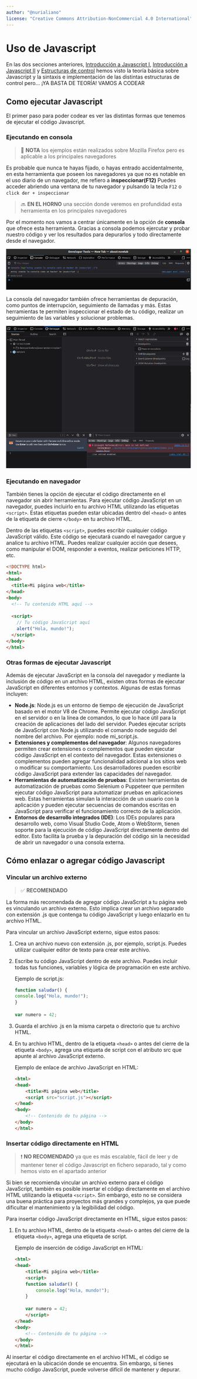 ```yaml
---
author: "@nurialiano"
license: "Creative Commons Attribution-NonCommercial 4.0 International"
---
```


# Uso de Javascript

En las dos secciones anteriores, [Introducción a Javascript I](00_introduccion.md),  [Introducción a Javascript II](01_introduccion.md) y [Estructuras de control](02_estructuras_control.md) hemos visto la teoría básica sobre Javascript y la sintaxis e implementación de las distintas estructuras de control pero... ¡YA BASTA DE TEORÍA! VAMOS A CODEAR

## Como ejecutar Javascript

El primer paso para poder codear es ver las distintas formas que tenemos de ejecutar el código Javascript.

### Ejecutando en consola

> :pencil: **NOTA** los ejemplos están realizados sobre Mozilla Firefox pero es aplicable a los principales navegadores

Es probable que nunca te hayas fijado, o hayas entrado accidentalmente, en esta herramienta que poseen los navegadores ya que no es notable en el uso diario de un navegador, me refiero a **inspeccionar(F12)**
Puedes acceder abriendo una ventana de tu navegador y pulsando la tecla ``F12`` o ``click der + inspeccionar``

> :soon: **EN EL HORNO** una sección donde veremos en profundidad esta herramienta en los principales navegadores

Por el momento nos vamos a centrar únicamente en la opción de **consola** que ofrece esta herramienta. Gracias a consola podemos ejercutar y probar nuestro código y ver los resultados para depurarlos y todo directamente desde el navegador.

<div align="center">
  <img src="../../img/consola1_firefox.png" alt="imagen de la opcion de consola en el navegador firefox">
</div>

La consola del navegador también ofrece herramientas de depuración, como puntos de interrupción, seguimiento de llamadas y más. Estas herramientas te permiten inspeccionar el estado de tu código, realizar un seguimiento de las variables y solucionar problemas.

<div align="center">
  <img src="../../img/consola2_firefox.png" alt="imagen de la opcion de debugger en el navegador firefox">
</div>

### Ejecutando en navegador

También tienes la opción de ejecutar el código directamente en el navegador sin abrir herramientas. Para ejecutar código JavaScript en un navegador, puedes incluirlo en tu archivo HTML utilizando las etiquetas ``<script>``. Estas etiquetas pueden estar ubicadas dentro del ``<head>`` o antes de la etiqueta de cierre ``</body>`` en tu archivo HTML.

Dentro de las etiquetas ``<script>``, puedes escribir cualquier código JavaScript válido. Este código se ejecutará cuando el navegador cargue y analice tu archivo HTML. Puedes realizar cualquier acción que desees, como manipular el DOM, responder a eventos, realizar peticiones HTTP, etc.

~~~html
<!DOCTYPE html>
<html>
<head>
  <title>Mi página web</title>
</head>
<body>
  <!-- Tu contenido HTML aquí -->

  <script>
    // Tu código JavaScript aquí
    alert("Hola, mundo!");
  </script>
</body>
</html>
~~~

### Otras formas de ejecutar Javascript

Además de ejecutar JavaScript en la consola del navegador y mediante la inclusión de código en un archivo HTML, existen otras formas de ejecutar JavaScript en diferentes entornos y contextos. Algunas de estas formas incluyen:

- **Node.js**: Node.js es un entorno de tiempo de ejecución de JavaScript basado en el motor V8 de Chrome. Permite ejecutar código JavaScript en el servidor o en la línea de comandos, lo que lo hace útil para la creación de aplicaciones del lado del servidor. Puedes ejecutar scripts de JavaScript con Node.js utilizando el comando node seguido del nombre del archivo. Por ejemplo: node mi_script.js.
- **Extensiones y complementos del navegador**: Algunos navegadores permiten crear extensiones o complementos que pueden ejecutar código JavaScript en el contexto del navegador. Estas extensiones o complementos pueden agregar funcionalidad adicional a los sitios web o modificar su comportamiento. Los desarrolladores pueden escribir código JavaScript para extender las capacidades del navegador.
- **Herramientas de automatización de pruebas**: Existen herramientas de automatización de pruebas como Selenium o Puppeteer que permiten ejecutar código JavaScript para automatizar pruebas en aplicaciones web. Estas herramientas simulan la interacción de un usuario con la aplicación y pueden ejecutar secuencias de comandos escritas en JavaScript para verificar el funcionamiento correcto de la aplicación.
- **Entornos de desarrollo integrados (IDE)**: Los IDEs populares para desarrollo web, como Visual Studio Code, Atom o WebStorm, tienen soporte para la ejecución de código JavaScript directamente dentro del editor. Esto facilita la prueba y la depuración del código sin la necesidad de abrir un navegador o una consola externa.

## Cómo enlazar o agregar código Javascript

### Vincular un archivo externo

> :white_check_mark: **RECOMENDADO**

La forma más recomendada de agregar código JavaScript a tu página web es vinculando un archivo externo. Esto implica crear un archivo separado con extensión .js que contenga tu código JavaScript y luego enlazarlo en tu archivo HTML.

Para vincular un archivo JavaScript externo, sigue estos pasos:

1. Crea un archivo nuevo con extensión .js, por ejemplo, script.js. Puedes utilizar cualquier editor de texto para crear este archivo.
2. Escribe tu código JavaScript dentro de este archivo. Puedes incluir todas tus funciones, variables y lógica de programación en este archivo.

    Ejemplo de script.js:

    ~~~js
    function saludar() {
    console.log("Hola, mundo!");
    }

    var numero = 42;
    ~~~

3. Guarda el archivo .js en la misma carpeta o directorio que tu archivo HTML.
4. En tu archivo HTML, dentro de la etiqueta ``<head>`` o antes del cierre de la etiqueta ``<body>``, agrega una etiqueta de script con el atributo src que apunte al archivo JavaScript externo.

    Ejemplo de enlace de archivo JavaScript en HTML:

    ~~~html
    <html>
    <head>
        <title>Mi página web</title>
        <script src="script.js"></script>
    </head>
    <body>
        <!-- Contenido de tu página -->
    </body>
    </html>
    ~~~

### Insertar código directamente en HTML

> :heavy_exclamation_mark: **NO RECOMENDADO** ya que es más escalable, fácil de leer y de mantener tener el código Javascript en fichero separado, tal y como hemos visto en el apartado anterior

Si bien se recomienda vincular un archivo externo para el código JavaScript, también es posible insertar el código directamente en el archivo HTML utilizando la etiqueta ``<script>``. Sin embargo, esto no se considera una buena práctica para proyectos más grandes y complejos, ya que puede dificultar el mantenimiento y la legibilidad del código.

Para insertar código JavaScript directamente en HTML, sigue estos pasos:

1. En tu archivo HTML, dentro de la etiqueta ``<head>`` o antes del cierre de la etiqueta ``<body>``, agrega una etiqueta de script.

    Ejemplo de inserción de código JavaScript en HTML:

    ~~~html
    <html>
    <head>
        <title>Mi página web</title>
        <script>
        function saludar() {
            console.log("Hola, mundo!");
        }

        var numero = 42;
        </script>
    </head>
    <body>
        <!-- Contenido de tu página -->
    </body>
    </html>
    ~~~

Al insertar el código directamente en el archivo HTML, el código se ejecutará en la ubicación donde se encuentra. Sin embargo, si tienes mucho código JavaScript, puede volverse difícil de mantener y depurar.
